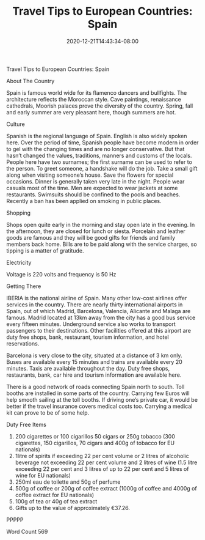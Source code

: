 ﻿---
title: "Travel Tips to European Countries: Spain"
date: 2020-12-21T14:43:34-08:00
description: "Travel Tips To European Countries Tips for Web Success"
featured_image: "/images/Travel Tips To European Countries.jpg"
tags: ["Travel Tips To European Countries"]
---

Travel Tips to European Countries: Spain

About The Country

Spain is famous world wide for its flamenco dancers and bullfights. The architecture reflects the Moroccan style. Cave paintings, renaissance cathedrals, Moorish palaces prove the diversity of the country. Spring, fall and early summer are very pleasant here, though summers are hot. 

Culture

Spanish is the regional language of Spain. English is also widely spoken here. Over the period of time, Spanish people have become modern in order to gel with the changing times and are no longer conservative. But that hasn’t changed the values, traditions, manners and customs of the locals. People here have two surnames; the first surname can be used to refer to the person. To greet someone, a handshake will do the job. Take a small gift along when visiting someone’s house. Save the flowers for special occasions. Dinner is generally taken very late in the night. People wear casuals most of the time. Men are expected to wear jackets at some restaurants. Swimsuits should be confined to the pools and beaches. Recently a ban has been applied on smoking in public places.

Shopping

Shops open quite early in the morning and stay open late in the evening. In the afternoon, they are closed for lunch or siesta. Porcelain and leather goods are famous and they will be good gifts for friends and family members back home. Bills are to be paid along with the service charges, so tipping is a matter of gratitude. 

Electricity

Voltage is 220 volts and frequency is 50 Hz

Getting There

IBERIA is the national airline of Spain. Many other low-cost airlines offer services in the country. There are nearly thirty international airports in Spain, out of which Madrid, Barcelona, Valencia, Alicante and Malaga are famous. 
Madrid located at 13km away from the city has a good bus service every fifteen minutes. Underground service also works to transport passengers to their destinations. Other facilities offered at this airport are duty free shops, bank, restaurant, tourism information, and hotel reservations.

Barcelona is very close to the city, situated at a distance of 3 km only. Buses are available every 15 minutes and trains are available every 20 minutes. Taxis are available throughout the day. Duty free shops, restaurants, bank, car hire and tourism information are available here.

There is a good network of roads connecting Spain north to south. Toll booths are installed in some parts of the country. Carrying few Euros will help smooth sailing at the toll booths. If driving one’s private car, it would be better if the travel insurance covers medical costs too. Carrying a medical kit can prove to be of some help.

Duty Free Items

1. 200 cigarettes or 100 cigarillos 50 cigars or 250g tobacco (300 cigarettes, 150 cigarillos, 70 cigars and 400g of tobacco for EU nationals)
2. 1litre of spirits if exceeding 22 per cent volume or 2 litres of alcoholic beverage not exceeding 22 per cent volume and 2 litres of wine (1.5 litre exceeding 22 per cent and 3 litres of up to 22 per cent and 5 litres of wine for EU nationals)
3. 250ml eau de toilette and 50g of perfume
4. 500g of coffee or 200g of coffee extract (1000g of coffee and 4000g of coffee extract for EU nationals)
5. 100g of tea or 40g of tea extract
6. Gifts up to the value of approximately €37.26.

PPPPP

Word Count 569



